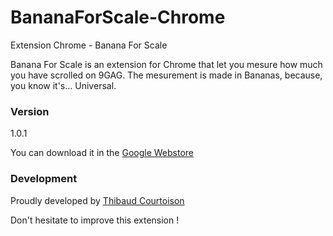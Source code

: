# BananaForScale-Chrome
Extension Chrome - Banana For Scale

Banana For Scale is an extension for Chrome that let you mesure how much you have scrolled on 9GAG. The mesurement is made in Bananas, because, you know it's... Universal.

### Version
1.0.1

You can download it in the [Google Webstore]

### Development

Proudly developed by [Thibaud Courtoison]

Don't hesitate to improve this extension !

[Google Webstore]:https://chrome.google.com/webstore/detail/banana-for-scale/fbbkifgmhdpljfcinfaijgmlmpdbmejf
[Thibaud Courtoison]:http://thibaudcourtoison.fr/

